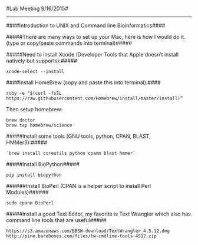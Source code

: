 #Lab Meeting 9/16/2015#

___
####Introduction to UNIX and Command line Bioinformatics####

#####There are many ways to set up your Mac, here is how I would do it. (type or copy/paste commands into terminal)#####

#####Need to install Xcode (Developer Tools that Apple doesn’t install natively but supports):#####

`xcode-select --install`

####Install HomeBrew (copy and paste this into terminal):####

```ruby -e "$(curl -fsSL https://raw.githubusercontent.com/Homebrew/install/master/install)”```

Then setup homebrew:
```
brew doctor
brew tap homebrew/science
```	
#####Install some tools (GNU tools, python, CPAN, BLAST, HMMer3):#####

	`brew install coreutils python cpanm blast hmmer`

#####Install BioPython#####
```
pip install biopython
```

######Install BioPerl (CPAN is a helper script to install Perl Modules)######

`sudo cpanm BioPerl`

#####Install a good Text Editor, my favorite is Text Wrangler which also has command line tools that are useful#####
```
https://s3.amazonaws.com/BBSW-download/TextWrangler_4.5.12.dmg
http://pine.barebones.com/files/tw-cmdline-tools-4512.zip
```

